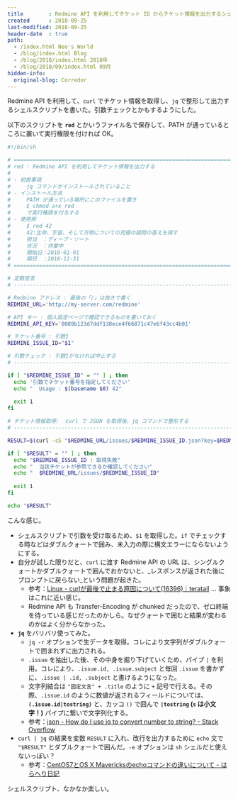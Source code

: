 ```yaml
---
title        : Redmine API を利用してチケット ID からチケット情報を出力するシェルスクリプトを書いた
created      : 2018-09-25
last-modified: 2018-09-25
header-date  : true
path:
  - /index.html Neo's World
  - /blog/index.html Blog
  - /blog/2018/index.html 2018年
  - /blog/2018/09/index.html 09月
hidden-info:
  original-blog: Corredor
---
```


Redmine API を利用して、`curl` でチケット情報を取得し、`jq` で整形して出力するシェルスクリプトを書いた。引数チェックとかもするようにした。

以下のスクリプトを __`red`__ とかいうファイル名で保存して、PATH が通っているところに置いて実行権限を付ければ OK。

```bash
#!/bin/sh

# ================================================================================
# red : Redmine API を利用してチケット情報を出力する
# 
# - 前提事項
#     jq コマンドがインストールされていること
# - インストール方法
#     PATH が通っている場所にこのファイルを置き
#     $ chmod a+x red
#     で実行権限を付与する
# - 使用例
#     $ red 42
#     42:生命、宇宙、そして万物についての究極の疑問の答えを探す
#     担当　：ディープ・ソート
#     状況　：作業中
#     開始日：2018-01-01
#     期日　：2018-12-31
# ================================================================================

# 定数宣言
# --------------------------------------------------------------------------------

# Redmine アドレス : 最後の「/」は抜きで書く
REDMINE_URL='http://my-server.com/redmine'

# API キー : 個人設定ページで確認できるものを書いておく
REDMINE_API_KEY='0089b123d7ddf138ece4f66871c47e6f43cc4b01'

# チケット番号 : 引数1
REDMINE_ISSUE_ID="$1"

# 引数チェック : 引数1がなければ中止する
# --------------------------------------------------------------------------------

if [ "$REDMINE_ISSUE_ID" = "" ] ; then
  echo '引数でチケット番号を指定してください'
  echo "  Usage : $(basename $0) 42"
  
  exit 1
fi

# チケット情報取得:  curl で JSON を取得後、jq コマンドで整形する
# --------------------------------------------------------------------------------

RESULT=$(curl -sS "$REDMINE_URL/issues/$REDMINE_ISSUE_ID.json?key=$REDMINE_API_KEY" | jq -r '.issue | (.id|tostring) + ":" + .subject, "担当　：" + .assigned_to.name, "状況　：" + .status.name, "開始日：" + .start_date, "期日　：" + .due_date')

if [ "$RESULT" = "" ] ; then
  echo "$REDMINE_ISSUE_ID : 取得失敗"
  echo "  当該チケットが参照できるか確認してください"
  echo "  $REDMINE_URL/issues/$REDMINE_ISSUE_ID"
  
  exit 1
fi

echo "$RESULT"
```

こんな感じ。

- シェルスクリプトで引数を受け取るため、`$1` を取得した。`if` でチェックする時などはダブルクォートで囲み、未入力の際に構文エラーにならないようにする。
- 自分が試した限りだと、`curl` に渡す Redmine API の URL は、シングルクォートかダブルクォートで囲んでおかないと、_レスポンスが返された後にプロンプトに戻らない_という問題が起きた。
  - 参考：[Linux - curlが最後で止まる原因について(16396)｜teratail](https://teratail.com/questions/16396) … 事象はこれに近い感じ。
  - Redmine API も Transfer-Encoding が chunked だったので、ゼロ終端を待っている感じだったのかしら。なぜクォートで囲むと結果が変わるのかはよく分からなかった。
- __`jq`__ をバリバリ使ってみた。
  - `jq -r` オプションで生データを取得。コレにより文字列がダブルクォートで囲まれずに出力される。
  - `.issue` を抽出した後、その中身を掘り下げていくため、パイプ `|` を利用。コレにより、`.issue.id, .issue.subject` と毎回 `.issue` を書かずに、`.issue | .id, .subject` と書けるようになった。
  - 文字列結合は `"固定文言" + .title` のように `+` 記号で行える。その際、`.issue.id` のように数値が返されるフィールドについては、__`(.issue.id|tostring)`__ と、カッコ `()` で囲んで __`|tostring` (`s` は小文字！)__ パイプに繋いで文字列化する。
  - 参考：[json - How do I use jq to convert number to string? - Stack Overflow](https://stackoverflow.com/questions/35365769/how-do-i-use-jq-to-convert-number-to-string)
- `curl | jq` の結果を変数 `RESULT` に入れ、改行を出力するために `echo` 文で `"$RESULT"` とダブルクォートで囲んだ。`-e` オプションは `sh` シェルだと使えないっぽい？
  - 参考：[CentOS7とOS X Mavericksのechoコマンドの違いについて - はらへり日記](https://sota1235.hatenablog.com/entry/2015/08/07/235824)

シェルスクリプト、なかなか楽しい。
